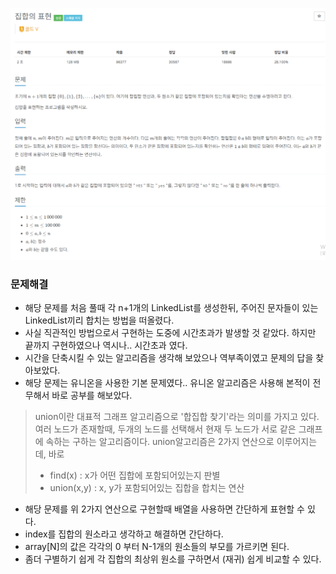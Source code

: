 ![img.png](../image/집합의_표현.png)
### 문제해결
- 해당 문제를 처음 풀때 각 n+1개의 LinkedList를 생성한뒤, 주어진 문자들이 있는 LinkedList끼리 합치는 방법을 떠올렸다.
- 사실 직관적인 방법으로서 구현하는 도중에 시간초과가 발생할 것 같았다. 하지만 끝까지 구현하였으나 역시나.. 시간초과 였다.
- 시간을 단축시킬 수 있는 알고리즘을 생각해 보았으나 역부족이였고 문제의 답을 찾아보았다. 
- 해당 문제는 유니온을 사용한 기본 문제였다.. 유니온 알고리즘은 사용해 본적이 전무해서 바로 공부를 해보았다.
> union이란 대표적 그래프 알고리즘으로 '합집합 찾기'라는 의미를 가지고 있다. 
>여러 노드가 존재할때, 두개의 노드를 선택해서 현재 두 노드가 서로 같은 그래프에 속하는 구하는 알고리즘이다.
>union알고리즘은 2가지 연산으로 이루어지는데, 바로 
>- find(x) : x가 어떤 집합에 포함되어있는지 판별
>- union(x,y) : x, y가 포함되어있는 집합을 합치는 연산

- 해당 문제를 위 2가지 연산으로 구현할때 배열을 사용하면 간단하게 표현할 수 있다. 
- index를 집합의 원소라고 생각하고 해결하면 간단하다.
- array[N]의 값은 각각의 0 부터 N-1개의 원소들의 부모를 가르키면 된다. 
- 좀더 구별하기 쉽게 각 집합의 최상위 원소를 구하면서 (재귀) 쉽게 비교할 수 있다.
